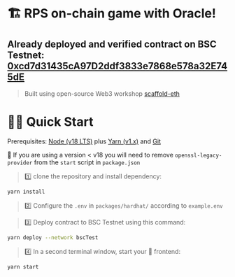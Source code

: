 # 🏗 RPS on-chain game with Oracle!

## Already deployed and verified contract on BSC Testnet: [0xcd7d31435cA97D2ddf3833e7868e578a32E745dE](https://testnet.bscscan.com/address/0xcd7d31435ca97d2ddf3833e7868e578a32e745de)


> Built using open-source Web3 workshop [scaffold-eth](https://github.com/scaffold-eth/scaffold-eth.git)
# 🏄‍♂️ Quick Start

Prerequisites: [Node (v18 LTS)](https://nodejs.org/en/download/) plus [Yarn (v1.x)](https://classic.yarnpkg.com/en/docs/install/) and [Git](https://git-scm.com/downloads)

🚨 If you are using a version < v18 you will need to remove `openssl-legacy-provider` from the `start` script in `package.json`

> 1️⃣ clone the repository and install dependency:

```bash
yarn install
```

> 2️⃣ Configure the `.env` in `packages/hardhat/` according to `example.env`

> 3️⃣ Deploy contract to BSC Testnet using this command:

```bash
yarn deploy --network bscTest
```


> 4️⃣ In a second terminal window, start your 📱 frontend:

```bash
yarn start
```

